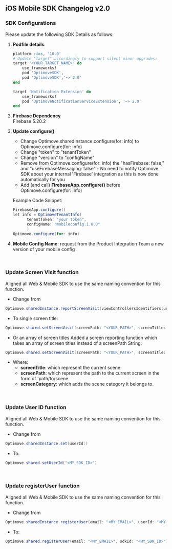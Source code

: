 ## iOS Mobile SDK Changelog v2.0

### SDK Configurations

Please update the following SDK Details as follows:

 1. **Podfile details**:
	```ruby
	platform :ios, '10.0'
	# Update "target" accordingly to support silent minor upgrades:
	target '<YOUR_TARGET_NAME>' do
	    use_frameworks!
	    pod 'OptimoveSDK',
	    pod 'OptimoveSDK','~> 2.0'
	end

	target 'Notification Extension' do
	    use_frameworks!
	    pod 'OptimoveNotificationServiceExtension', '~> 2.0'
	end
	```

 2. **Firebase Dependency**  
Firebase 5.20.2

 3. **Update configure()**  

	- Change Optimove.sharedInstance.configure(for: info) to Optimove.configure(for: info) 
	- Change "token" to "tenantToken"
	- Change "version" to "configName"
	- Remove from Optimove.configure(for: info) the "hasFirebase: false," and "useFirebaseMessaging: false" - No need to notify Optimove SDK about your internal 'Firebase' integration as this is now done automatically for you
	- Add (and call) **FirebaseApp.configure()** before Optimove.configure(for: info) 

	Example Code Snippet:
	```java
	FirebaseApp.configure()
	let info = OptimoveTenantInfo(
          tenantToken: "your token",
          configName: "mobileconfig.1.0.0"
          )
    Optimove.configure(for: info)
	```

 4. **Mobile Config Name**: request from the Product Integration Team a new version of your mobile config

<br/>

### Update Screen Visit function
Aligned all Web & Mobile SDK to use the same naming convention for this function.

- Change from 
```java
Optimove.sharedInstance.reportScreenVisit(viewControllersIdentifiers:url:category)
```

- To single screen title:
```java
Optimove.shared.setScreenVisit(screenPath: "<YOUR_PATH>", screenTitle: "<YOUR_TITLE>", screenCategory: "<OPTIONAL: YOUR_CATEGORY>")
```
- Or an array of screen titles
Added a screen reporting function which takes an array of screen titles instead of a screenPath String: 
```java
Optimove.shared.setScreenVisit(screenPath: "<YOUR_PATH>", screenTitle: screenTitleArray, screenCategory: "<OPTIONAL: YOUR_CATEGORY>")
```

- Where:
	 - **screenTitle**: which represent the current scene
	 - **screenPath**: which represent the path to the current screen in the form of 'path/to/scene
	 - **screenCategory**: which adds the scene category it belongs to. 

<br/>

### Update User ID function
Aligned all Web & Mobile SDK to use the same naming convention for this function.
- Change from 
```java
Optimove.sharedInstance.set(userId:)
```

- To:
```java
Optimove.shared.setUserId("<MY_SDK_ID>")
```
<br/>

### Update registerUser function
Aligned all Web & Mobile SDK to use the same naming convention for this function.
- Change from 
```java
Optimove.sharedInstance.registerUser(email: "<MY_EMAIL>", userId: "<MY_SDK_ID>")
```

- To:
```java
Optimove.shared.registerUser(email: "<MY_EMAIL>", sdkId: "<MY_SDK_ID>")
```
